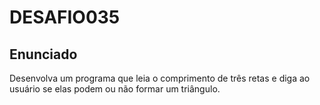 # DESAFIO035

## Enunciado

Desenvolva um programa que leia o comprimento de três retas e diga ao usuário se elas podem ou não formar um triângulo.